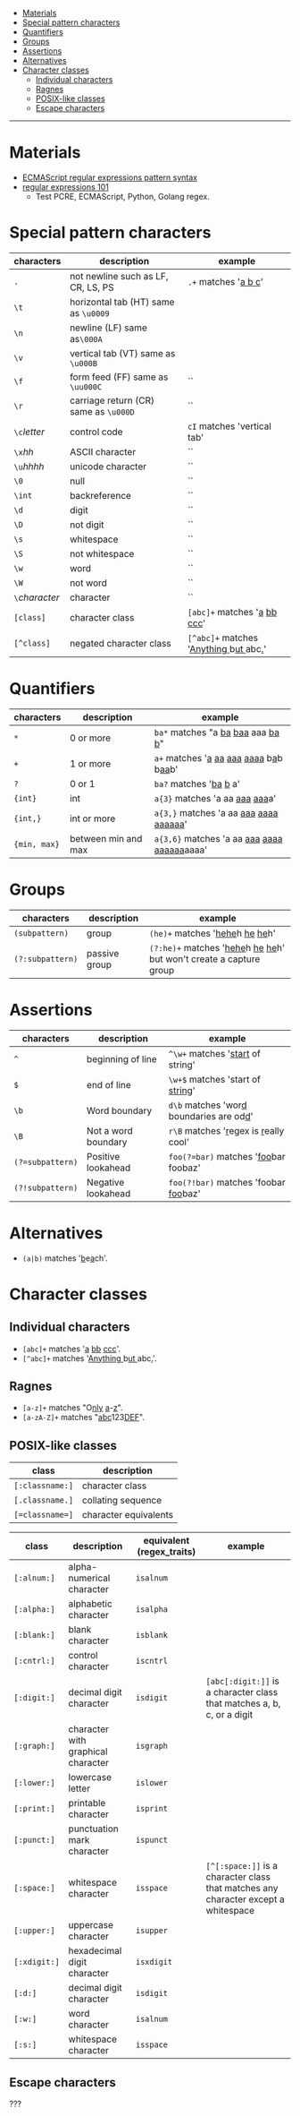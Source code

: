 - [Materials](#materials)
- [Special pattern characters](#special-pattern-characters)
- [Quantifiers](#quantifiers)
- [Groups](#groups)
- [Assertions](#assertions)
- [Alternatives](#alternatives)
- [Character classes](#character-classes)
  - [Individual characters](#individual-characters)
  - [Ragnes](#ragnes)
  - [POSIX-like classes](#posix-like-classes)
  - [Escape characters](#escape-characters)

-----

# Materials

* [ECMAScript regular expressions pattern syntax](http://www.cplusplus.com/reference/regex/ECMAScript/)
* [regular expressions 101](https://regex101.com/)
  * Test PCRE, ECMAScript, Python, Golang regex.

# Special pattern characters

| characters          | description                           | example                                                    |
| ------------------- | ------------------------------------- | ---------------------------------------------------------- |
| `.`                 | not newline such as LF, CR, LS, PS    | `.+` matches '<u>a b c</u>'                                |
| `\t`                | horizontal tab (HT) same as `\u0009`  |                                                            |
| `\n`                | newline (LF) same as`\000A`           |                                                            |
| `\v`                | vertical tab (VT) same as `\u000B`    |                                                            |
| `\f`                | form feed (FF) same as `\uu000C`      | ``                                                         |
| `\r`                | carriage return (CR) same as `\u000D` | ``                                                         |
| `\c`<i>letter</i>   | control code                          | `cI` matches 'vertical<u>        </u>tab'                  |
| `\x`<i>hh</i>       | ASCII character                       | ``                                                         |
| `\u`<i>hhhh</i>     | unicode character                     | ``                                                         |
| `\0`                | null                                  | ``                                                         |
| `\int`              | backreference                         | ``                                                         |
| `\d`                | digit                                 | ``                                                         |
| `\D`                | not digit                             | ``                                                         |
| `\s`                | whitespace                            | ``                                                         |
| `\S`                | not whitespace                        | ``                                                         |
| `\w`                | word                                  | ``                                                         |
| `\W`                | not word                              | ``                                                         |
| `\`<i>character</i> | character                             | ``                                                         |
| `[class]`           | character class                       | `[abc]+` matches '<u>a</u> <u>bb</u> <u>ccc</u>'           |
| `[^class]`          | negated character class               | `[^abc]+` matches '<u>Anything </u>b<u>ut </u>abc<u>.</u>' |

# Quantifiers

| characters   | description         | example                                                                         |
| ------------ | ------------------- | ------------------------------------------------------------------------------- |
| `*`          | 0 or more           | `ba*` matches "a <u>ba</u> <u>baa</u> aaa <u>ba</u> <u>b</u>"                   |
| `+`          | 1 or more           | `a+` matches '<u>a</u> <u>aa</u> <u>aaa</u> <u>aaaa</u> b<u>a</u>b b<u>aa</u>b' |
| `?`          | 0 or 1              | `ba?` matches '<u>ba</u> <u>b</u> a'                                            |
| `{int}`      | int                 | `a{3}` matches 'a aa <u>aaa</u> <u>aaa</u>a'                                    |
| `{int,}`     | int or more         | `a{3,}` matches 'a aa <u>aaa</u> <u>aaaa</u> <u>aaaaaa</u>'                     |
| `{min, max}` | between min and max | `a{3,6}` matches 'a aa <u>aaa</u> <u>aaaa</u> <u>aaaaaa</u>aaaa'                |

# Groups

| characters       | description   | example                                                                                |
| ---------------- | ------------- | -------------------------------------------------------------------------------------- |
| `(subpattern)`   | group         | `(he)+` matches '<u>hehe</u>h <u>he</u> <u>he</u>h'                                    |
| `(?:subpattern)` | passive group | `(?:he)+` matches '<u>hehe</u>h <u>he</u> <u>he</u>h' but won't create a capture group |

# Assertions

| characters       | description         | example                                               |
| ---------------- | ------------------- | ----------------------------------------------------- |
| `^`              | beginning of line   | `^\w+` matches '<U>start</U> of string'               |
| `$`              | end of line         | `\w+$` matches 'start of <U>string</U>'               |
| `\b`             | Word boundary       | `d\b` matches 'wor<U>d</U> boundaries are od<u>d</u>' |
| `\B`             | Not a word boundary | `r\B` matches '<u>r</u>egex is <u>r</u>eally cool'    |
| `(?=subpattern)` | Positive lookahead  | `foo(?=bar)` matches '<u>foo</u>bar foobaz'           |
| `(?!subpattern)` | Negative lookahead  | `foo(?!bar)` matches 'foobar <u>foo</u>baz'           |

# Alternatives

* `(a|b)` matches '<u>b</u>e<u>a</u>ch'.

# Character classes

## Individual characters

* `[abc]+` matches '<u>a</u> <u>bb</u> <u>ccc</u>'.
* `[^abc]+` matches '<u>Anything </u>b<u>ut </u>abc<u>.</u>'.

## Ragnes

* `[a-z]+` matches "O<u>nly</u> <u>a</u>-<u>z</u>".
* `[a-zA-Z]+` matches "<u>abc</u>123<u>DEF</u>".
  
## POSIX-like classes

| class           | description           |
| --------------- | --------------------- |
| `[:classname:]` | character class       |
| `[.classname.]` | collating sequence    |
| `[=classname=]` | character equivalents |

| class        | description                        | equivalent (regex_traits) | example                                                                            |
| ------------ | ---------------------------------- | ------------------------- | ---------------------------------------------------------------------------------- |
| `[:alnum:]`  | alpha-numerical character          | `isalnum`                 |                                                                                    |
| `[:alpha:]`  | alphabetic character               | `isalpha`                 |                                                                                    |
| `[:blank:]`  | blank character                    | `isblank`                 |                                                                                    |
| `[:cntrl:]`  | control character                  | `iscntrl`                 |                                                                                    |
| `[:digit:]`  | decimal digit character            | `isdigit`                 | `[abc[:digit:]]` is a character class that matches a, b, c, or a digit             |
| `[:graph:]`  | character with graphical character | `isgraph`                 |                                                                                    |
| `[:lower:]`  | lowercase letter                   | `islower`                 |                                                                                    |
| `[:print:]`  | printable character                | `isprint`                 |                                                                                    |
| `[:punct:]`  | punctuation mark character         | `ispunct`                 |                                                                                    |
| `[:space:]`  | whitespace character               | `isspace`                 | `[^[:space:]]` is a character class that matches any character except a whitespace |
| `[:upper:]`  | uppercase character                | `isupper`                 |                                                                                    |
| `[:xdigit:]` | hexadecimal digit character        | `isxdigit`                |                                                                                    |
| `[:d:]`      | decimal digit character            | `isdigit`                 |                                                                                    |
| `[:w:]`      | word character                     | `isalnum`                 |                                                                                    |
| `[:s:]`      | whitespace character               | `isspace`                 |                                                                                    |

## Escape characters

???